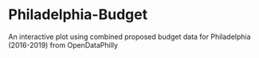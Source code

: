 # Philadelphia-Budget
An interactive plot using combined proposed budget data for Philadelphia (2016-2019) from OpenDataPhilly



